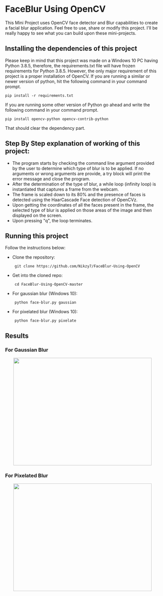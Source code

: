 # FaceBlur Using OpenCV
This Mini Project uses OpenCV face detector and Blur capabilities to create a facial blur application. Feel free to use, share or modify this project. I'll be really happy to see what you can build upon these mini-projects.

## Installing the dependencies of this project
Please keep in mind that this project was made on a Windows 10 PC having Python 3.8.5, therefore, the requirements.txt file will have frozen requirements for Python 3.8.5. However, the only major requirement of this project is a proper installation of OpenCV. If you are running a similar or newer version of python, hit the following command in your command prompt.

    pip install -r requirements.txt
    
If you are running some other version of Python go ahead and write the following command in your command prompt.

    pip install opencv-python opencv-contrib-python

That should clear the dependency part.

## Step By Step explanation of working of this project:
* The program starts by checking the command line argument provided by the user to determine which type of blur is to be applied. If no arguments or wrong arguments are provide, a try block will print the error message and close the program.
* After the determination of the type of blur, a while loop (infinity loop) is instantiated that captures a frame from the webcam.
* The frame is scaled down to its 80% and the presence of faces is detected using the HaarCascade Face detection of OpenCVz.
* Upon getting the coordinates of all the faces present in the frame, the selected type of blur is applied on those areas of the image and then displayed on the screen.
* Upon pressing "q", the loop terminates.

## Running this project
Follow the instructions below:
   * Clone the repository:
            
          git clone https://github.com/Nikzy7/FaceBlur-Using-OpenCV
   * Get into the cloned repo:
   
          cd FaceBlur-Using-OpenCV-master
   * For gaussian blur (Windows 10):
   
          python face-blur.py gaussian
   * For pixelated blur (Windows 10):
   
          python face-blur.py pixelate
          
## Results
### For Gaussian Blur
<p align="center">
<img src="gaussian_result.gif" width="450" height="350">
</p>

### For Pixelated Blur
<p align="center">
<img src="pixelate_result.gif" width="450" height="350">
</p>

